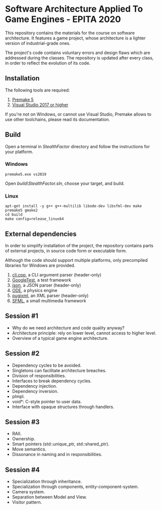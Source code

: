 # Software Architecture Applied To Game Engines - EPITA 2020

This repository contains the materials for the course on software architecture. It features a game project, whose architecture is a lighter version of industrial-grade ones.

The project's code contains voluntary errors and design flaws which are addressed during the classes. The repository is updated after every class, in order to reflect the evolution of its code.

## Installation

The following tools are required:

1. [Premake 5](https://premake.github.io/download.html)
2. [Visual Studio 2017 or higher](https://www.visualstudio.com/downloads/)

If you're not on Windows, or cannot use Visual Studio, Premake allows to use other toolchains, please read its documentation.

## Build

Open a terminal in _StealthFactor_ directory and follow the instructions for your platform.

### Windows

    premake5.exe vs2019

Open _build\StealthFactor.sln_, choose your target, and build.

### Linux

    apt-get install -y g++ g++-multilib libode-dev libsfml-dev make
    premake5 gmake2
    cd build
    make config=release_linux64

## External dependencies

In order to simplify installation of the project, the repository contains parts of external projects, in source code form or executable form.

Although the code should support multiple platforms, only precompiled libraries for Windows are provided.

1. [cli.cpp](https://github.com/KoltesDigital/cli.cpp), a CLI argument parser (header-only)
2. [GoogleTest](https://github.com/google/googletest), a test framework
3. [json](https://github.com/nlohmann/json), a JSON parser (header-only)
4. [ODE](http://www.ode.org/), a physics engine
5. [pugixml](http://pugixml.org/), an XML parser (header-only)
6. [SFML](https://www.sfml-dev.org/), a small multimedia framework

## Session #1

- Why do we need architecture and code quality anyway?
- Architecture principle: rely on lower level, cannot access to higher level.
- Overview of a typical game engine architecture.

## Session #2

- Dependency cycles to be avoided.
- Singletons can facilitate architecture breaches.
- Division of responsibilities.
- Interfaces to break dependency cycles.
- Dependency injection.
- Dependency inversion.
- pImpl.
- void\*: C-style pointer to user data.
- Interface with opaque structures through handlers.

## Session #3

- RAII.
- Ownership.
- Smart pointers (std::unique_ptr, std::shared_ptr).
- Move semantics.
- Dissonance in naming and in responsibilities.

## Session #4

- Specialization through inheritance.
- Specialization through components, entity-component-system.
- Camera system.
- Separation between Model and View.
- Visitor pattern.
